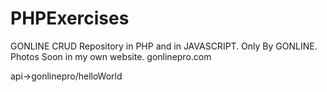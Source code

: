 # PHPExercises
GONLINE
CRUD Repository in PHP and in JAVASCRIPT. Only By GONLINE. Photos Soon in my own website. gonlinepro.com

api->gonlinepro/helloWorld
